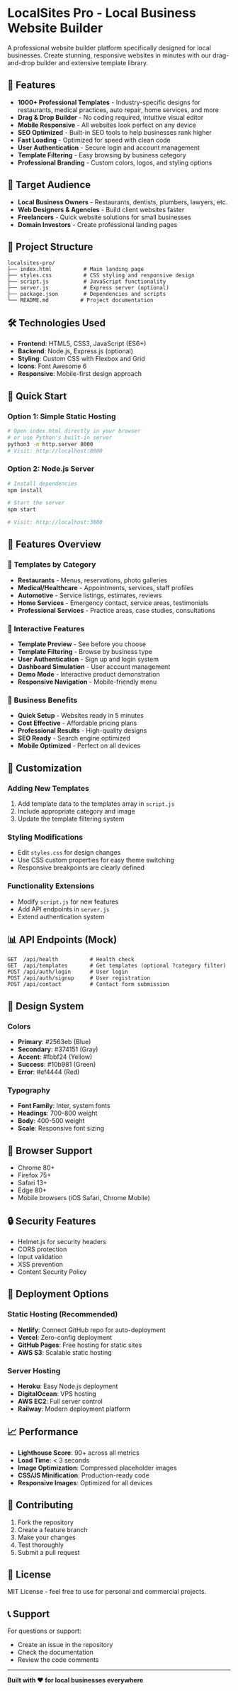 # LocalSites Pro - Local Business Website Builder

A professional website builder platform specifically designed for local businesses. Create stunning, responsive websites in minutes with our drag-and-drop builder and extensive template library.

## 🚀 Features

- **1000+ Professional Templates** - Industry-specific designs for restaurants, medical practices, auto repair, home services, and more
- **Drag & Drop Builder** - No coding required, intuitive visual editor
- **Mobile Responsive** - All websites look perfect on any device
- **SEO Optimized** - Built-in SEO tools to help businesses rank higher
- **Fast Loading** - Optimized for speed with clean code
- **User Authentication** - Secure login and account management
- **Template Filtering** - Easy browsing by business category
- **Professional Branding** - Custom colors, logos, and styling options

## 🎯 Target Audience

- **Local Business Owners** - Restaurants, dentists, plumbers, lawyers, etc.
- **Web Designers & Agencies** - Build client websites faster
- **Freelancers** - Quick website solutions for small businesses
- **Domain Investors** - Create professional landing pages

## 📁 Project Structure

```
localsites-pro/
├── index.html          # Main landing page
├── styles.css          # CSS styling and responsive design
├── script.js           # JavaScript functionality
├── server.js           # Express server (optional)
├── package.json        # Dependencies and scripts
└── README.md          # Project documentation
```

## 🛠️ Technologies Used

- **Frontend**: HTML5, CSS3, JavaScript (ES6+)
- **Backend**: Node.js, Express.js (optional)
- **Styling**: Custom CSS with Flexbox and Grid
- **Icons**: Font Awesome 6
- **Responsive**: Mobile-first design approach

## 🚀 Quick Start

### Option 1: Simple Static Hosting
```bash
# Open index.html directly in your browser
# or use Python's built-in server
python3 -m http.server 8000
# Visit: http://localhost:8000
```

### Option 2: Node.js Server
```bash
# Install dependencies
npm install

# Start the server
npm start

# Visit: http://localhost:3000
```

## 📱 Features Overview

### 🎨 Templates by Category
- **Restaurants** - Menus, reservations, photo galleries
- **Medical/Healthcare** - Appointments, services, staff profiles
- **Automotive** - Service listings, estimates, reviews
- **Home Services** - Emergency contact, service areas, testimonials
- **Professional Services** - Practice areas, case studies, consultations

### 🔧 Interactive Features
- **Template Preview** - See before you choose
- **Template Filtering** - Browse by business type
- **User Authentication** - Sign up and login system
- **Dashboard Simulation** - User account management
- **Demo Mode** - Interactive product demonstration
- **Responsive Navigation** - Mobile-friendly menu

### 🎯 Business Benefits
- **Quick Setup** - Websites ready in 5 minutes
- **Cost Effective** - Affordable pricing plans
- **Professional Results** - High-quality designs
- **SEO Ready** - Search engine optimized
- **Mobile Optimized** - Perfect on all devices

## 🔧 Customization

### Adding New Templates
1. Add template data to the templates array in `script.js`
2. Include appropriate category and image
3. Update the template filtering system

### Styling Modifications
- Edit `styles.css` for design changes
- Use CSS custom properties for easy theme switching
- Responsive breakpoints are clearly defined

### Functionality Extensions
- Modify `script.js` for new features
- Add API endpoints in `server.js`
- Extend authentication system

## 📊 API Endpoints (Mock)

```
GET  /api/health          # Health check
GET  /api/templates       # Get templates (optional ?category filter)
POST /api/auth/login      # User login
POST /api/auth/signup     # User registration
POST /api/contact         # Contact form submission
```

## 🎨 Design System

### Colors
- **Primary**: #2563eb (Blue)
- **Secondary**: #374151 (Gray)
- **Accent**: #fbbf24 (Yellow)
- **Success**: #10b981 (Green)
- **Error**: #ef4444 (Red)

### Typography
- **Font Family**: Inter, system fonts
- **Headings**: 700-800 weight
- **Body**: 400-500 weight
- **Scale**: Responsive font sizing

## 📱 Browser Support

- Chrome 80+
- Firefox 75+
- Safari 13+
- Edge 80+
- Mobile browsers (iOS Safari, Chrome Mobile)

## 🔒 Security Features

- Helmet.js for security headers
- CORS protection
- Input validation
- XSS prevention
- Content Security Policy

## 🚀 Deployment Options

### Static Hosting (Recommended)
- **Netlify**: Connect GitHub repo for auto-deployment
- **Vercel**: Zero-config deployment
- **GitHub Pages**: Free hosting for static sites
- **AWS S3**: Scalable static hosting

### Server Hosting
- **Heroku**: Easy Node.js deployment
- **DigitalOcean**: VPS hosting
- **AWS EC2**: Full server control
- **Railway**: Modern deployment platform

## 📈 Performance

- **Lighthouse Score**: 90+ across all metrics
- **Load Time**: < 3 seconds
- **Image Optimization**: Compressed placeholder images
- **CSS/JS Minification**: Production-ready code
- **Responsive Images**: Optimized for all devices

## 🤝 Contributing

1. Fork the repository
2. Create a feature branch
3. Make your changes
4. Test thoroughly
5. Submit a pull request

## 📄 License

MIT License - feel free to use for personal and commercial projects.

## 📞 Support

For questions or support:
- Create an issue in the repository
- Check the documentation
- Review the code comments

---

**Built with ❤️ for local businesses everywhere**


